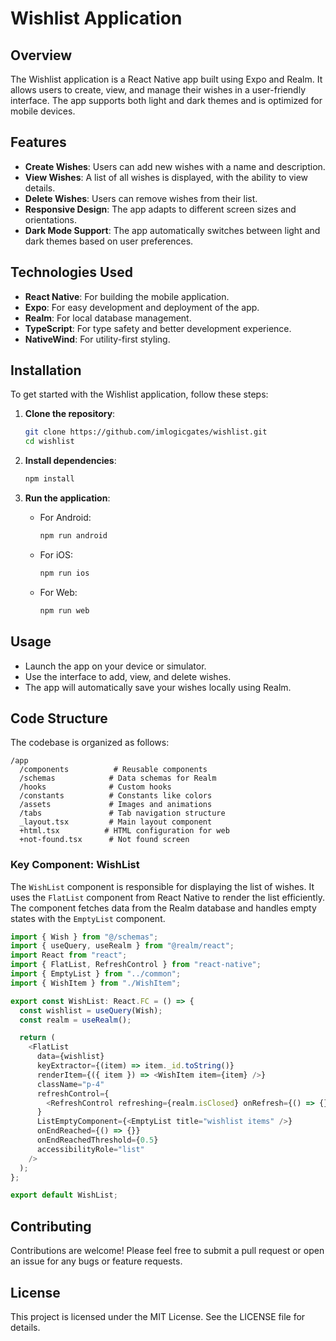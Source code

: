 # Wishlist Application

## Overview

The Wishlist application is a React Native app built using Expo and Realm. It allows users to create, view, and manage their wishes in a user-friendly interface. The app supports both light and dark themes and is optimized for mobile devices.

## Features

- **Create Wishes**: Users can add new wishes with a name and description.
- **View Wishes**: A list of all wishes is displayed, with the ability to view details.
- **Delete Wishes**: Users can remove wishes from their list.
- **Responsive Design**: The app adapts to different screen sizes and orientations.
- **Dark Mode Support**: The app automatically switches between light and dark themes based on user preferences.

## Technologies Used

- **React Native**: For building the mobile application.
- **Expo**: For easy development and deployment of the app.
- **Realm**: For local database management.
- **TypeScript**: For type safety and better development experience.
- **NativeWind**: For utility-first styling.

## Installation

To get started with the Wishlist application, follow these steps:

1. **Clone the repository**:

   ```bash
   git clone https://github.com/imlogicgates/wishlist.git
   cd wishlist
   ```

2. **Install dependencies**:

   ```bash
   npm install
   ```

3. **Run the application**:
   - For Android:
     ```bash
     npm run android
     ```
   - For iOS:
     ```bash
     npm run ios
     ```
   - For Web:
     ```bash
     npm run web
     ```

## Usage

- Launch the app on your device or simulator.
- Use the interface to add, view, and delete wishes.
- The app will automatically save your wishes locally using Realm.

## Code Structure

The codebase is organized as follows:

```
/app
  /components          # Reusable components
  /schemas            # Data schemas for Realm
  /hooks              # Custom hooks
  /constants          # Constants like colors
  /assets             # Images and animations
  /tabs               # Tab navigation structure
  _layout.tsx         # Main layout component
  +html.tsx          # HTML configuration for web
  +not-found.tsx      # Not found screen
```

### Key Component: WishList

The `WishList` component is responsible for displaying the list of wishes. It uses the `FlatList` component from React Native to render the list efficiently. The component fetches data from the Realm database and handles empty states with the `EmptyList` component.

```typescript
import { Wish } from "@/schemas";
import { useQuery, useRealm } from "@realm/react";
import React from "react";
import { FlatList, RefreshControl } from "react-native";
import { EmptyList } from "../common";
import { WishItem } from "./WishItem";

export const WishList: React.FC = () => {
  const wishlist = useQuery(Wish);
  const realm = useRealm();

  return (
    <FlatList
      data={wishlist}
      keyExtractor={(item) => item._id.toString()}
      renderItem={({ item }) => <WishItem item={item} />}
      className="p-4"
      refreshControl={
        <RefreshControl refreshing={realm.isClosed} onRefresh={() => {}} />
      }
      ListEmptyComponent={<EmptyList title="wishlist items" />}
      onEndReached={() => {}}
      onEndReachedThreshold={0.5}
      accessibilityRole="list"
    />
  );
};

export default WishList;
```

## Contributing

Contributions are welcome! Please feel free to submit a pull request or open an issue for any bugs or feature requests.

## License

This project is licensed under the MIT License. See the LICENSE file for details.
